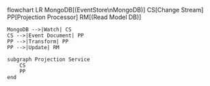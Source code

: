 flowchart LR
    MongoDB[(EventStore\nMongoDB)]
    CS[Change Stream]
    PP[Projection Processor]
    RM[(Read Model DB)]
    
    MongoDB -->|Watch| CS
    CS -->|Event Document| PP
    PP -->|Transform| PP
    PP -->|Update| RM
    
    subgraph Projection Service
        CS
        PP
    end